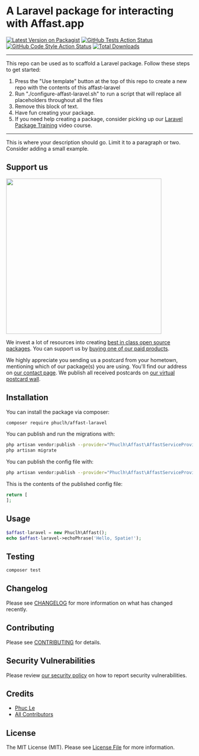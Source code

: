 # A Laravel package for interacting with Affast.app

[![Latest Version on Packagist](https://img.shields.io/packagist/v/phuclh/affast-laravel.svg?style=flat-square)](https://packagist.org/packages/phuclh/affast-laravel)
[![GitHub Tests Action Status](https://img.shields.io/github/workflow/status/phuclh/affast-laravel/run-tests?label=tests)](https://github.com/phuclh/affast-laravel/actions?query=workflow%3Arun-tests+branch%3Amain)
[![GitHub Code Style Action Status](https://img.shields.io/github/workflow/status/phuclh/affast-laravel/Check%20&%20fix%20styling?label=code%20style)](https://github.com/phuclh/affast-laravel/actions?query=workflow%3A"Check+%26+fix+styling"+branch%3Amain)
[![Total Downloads](https://img.shields.io/packagist/dt/phuclh/affast-laravel.svg?style=flat-square)](https://packagist.org/packages/phuclh/affast-laravel)

---
This repo can be used as to scaffold a Laravel package. Follow these steps to get started:

1. Press the "Use template" button at the top of this repo to create a new repo with the contents of this affast-laravel
2. Run "./configure-affast-laravel.sh" to run a script that will replace all placeholders throughout all the files
3. Remove this block of text.
4. Have fun creating your package.
5. If you need help creating a package, consider picking up our <a href="https://laravelpackage.training">Laravel Package Training</a> video course.
---

This is where your description should go. Limit it to a paragraph or two. Consider adding a small example.

## Support us

[<img src="https://github-ads.s3.eu-central-1.amazonaws.com/affast-laravel.jpg?t=1" width="419px" />](https://spatie.be/github-ad-click/affast-laravel)

We invest a lot of resources into creating [best in class open source packages](https://spatie.be/open-source). You can support us by [buying one of our paid products](https://spatie.be/open-source/support-us).

We highly appreciate you sending us a postcard from your hometown, mentioning which of our package(s) you are using. You'll find our address on [our contact page](https://spatie.be/about-us). We publish all received postcards on [our virtual postcard wall](https://spatie.be/open-source/postcards).

## Installation

You can install the package via composer:

```bash
composer require phuclh/affast-laravel
```

You can publish and run the migrations with:

```bash
php artisan vendor:publish --provider="Phuclh\Affast\AffastServiceProvider" --tag="affast-laravel-migrations"
php artisan migrate
```

You can publish the config file with:
```bash
php artisan vendor:publish --provider="Phuclh\Affast\AffastServiceProvider" --tag="affast-laravel-config"
```

This is the contents of the published config file:

```php
return [
];
```

## Usage

```php
$affast-laravel = new Phuclh\Affast();
echo $affast-laravel->echoPhrase('Hello, Spatie!');
```

## Testing

```bash
composer test
```

## Changelog

Please see [CHANGELOG](CHANGELOG.md) for more information on what has changed recently.

## Contributing

Please see [CONTRIBUTING](.github/CONTRIBUTING.md) for details.

## Security Vulnerabilities

Please review [our security policy](../../security/policy) on how to report security vulnerabilities.

## Credits

- [Phuc Le](https://github.com/phuclh)
- [All Contributors](../../contributors)

## License

The MIT License (MIT). Please see [License File](LICENSE.md) for more information.
